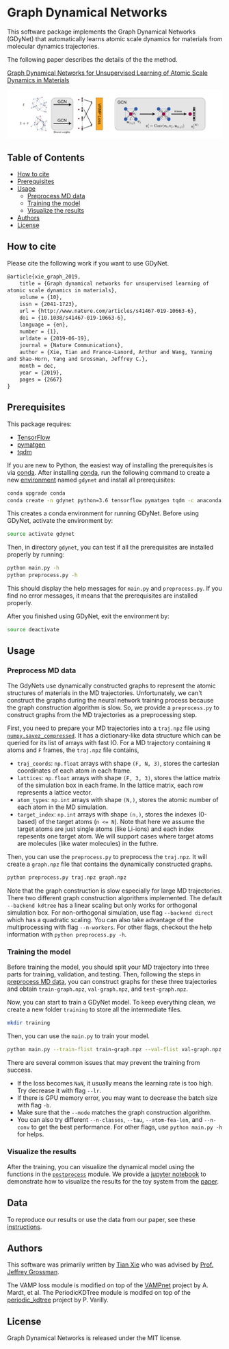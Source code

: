 # Graph Dynamical Networks

This software package implements the Graph Dynamical Networks (GDyNet) that automatically learns atomic scale dynamics for materials from molecular dynamics trajectories. 

The following paper describes the details of the the method.

[Graph Dynamical Networks for Unsupervised Learning of Atomic Scale Dynamics in Materials](https://doi.org/10.1038/s41467-019-10663-6)

![](images/illustrative.png)

## Table of Contents

- [How to cite](#how-to-cite)
- [Prerequisites](#prerequisites)
- [Usage](#usage)
  - [Preprocess MD data](#preprocess-md-data)
  - [Training the model](#training-the-model)
  - [Visualize the results](#visualize-the-results)
- [Authors](#authors)
- [License](#license)

## How to cite

Please cite the following work if you want to use GDyNet.

```
@article{xie_graph_2019,
	title = {Graph dynamical networks for unsupervised learning of atomic scale dynamics in materials},
	volume = {10},
	issn = {2041-1723},
	url = {http://www.nature.com/articles/s41467-019-10663-6},
	doi = {10.1038/s41467-019-10663-6},
	language = {en},
	number = {1},
	urldate = {2019-06-19},
	journal = {Nature Communications},
	author = {Xie, Tian and France-Lanord, Arthur and Wang, Yanming and Shao-Horn, Yang and Grossman, Jeffrey C.},
	month = dec,
	year = {2019},
	pages = {2667}
}
```

##  Prerequisites

This package requires:

- [TensorFlow](https://www.tensorflow.org)
- [pymatgen](http://pymatgen.org)
- [tqdm](https://tqdm.github.io)

If you are new to Python, the easiest way of installing the prerequisites is via [conda](https://conda.io/docs/index.html). After installing [conda](http://conda.pydata.org/), run the following command to create a new [environment](https://conda.io/docs/user-guide/tasks/manage-environments.html) named `gdynet` and install all prerequisites:

```bash
conda upgrade conda
conda create -n gdynet python=3.6 tensorflow pymatgen tqdm -c anaconda -c conda-forge
```

This creates a conda environment for running GDyNet. Before using GDyNet, activate the environment by:

```bash
source activate gdynet
```

Then, in directory `gdynet`, you can test if all the prerequisites are installed properly by running:

```bash
python main.py -h
python preprocess.py -h
```

This should display the help messages for `main.py` and `preprocess.py`. If you find no error messages, it means that the prerequisites are installed properly.

After you finished using GDyNet, exit the environment by:

```bash
source deactivate
```

## Usage

### Preprocess MD data

The GdyNets use dynamically constructed graphs to represent the atomic structures of materials in the MD trajectories. Unfortunately, we can't construct the graphs during the neural network training process because the graph construction algorithm is slow. So, we provide a `preprocess.py` to construct graphs from the MD trajectories as a preprocessing step.

First, you need to prepare your MD trajectories into a `traj.npz` file using [`numpy.savez_compressed`](https://docs.scipy.org/doc/numpy/reference/generated/numpy.savez_compressed.html#numpy.savez_compressed). It has a dictionary-like data structure which can be queried for its list of arrays with fast IO. For a MD trajectory containing `N` atoms and `F` frames, the `traj.npz` file contains,

- `traj_coords`: `np.float` arrays with shape `(F, N, 3)`, stores the cartesian coordinates of each atom in each frame.
- `lattices`: `np.float` arrays with shape `(F, 3, 3)`, stores the lattice matrix of the simulation box in each frame. In the lattice matrix, each row represents a lattice vector.
- `atom_types`: `np.int` arrays with shape `(N,)`, stores the atomic number of each atom in the MD simulation.
- `target_index`: `np.int` arrays with shape `(n,)`, stores the indexes (0-based) of the target atoms (`n <= N`). Note that here we assume the target atoms are just single atoms (like Li-ions) and each index repesents one target atom. We will support cases where target atoms are molecules (like water molecules) in the futhre.

Then, you can use the `preprocess.py` to preprocess the `traj.npz`. It will create a `graph.npz` file that contains the dynamically constructed graphs.

```bash
python preprocess.py traj.npz graph.npz
```

Note that the graph construction is slow especially for large MD trajectories. There two different graph construction algorithms implemented. The default `--backend kdtree` has a linear scaling but only works for orthogonal simulation box. For non-orthogonal simulation, use flag `--backend direct` which has a quadratic scaling. You can also take advantage of the multiprocessing with flag `--n-workers`. For other flags, checkout the help information with `python preprocess.py -h`.

### Training the model

Before training the model, you should split your MD trajectory into three parts for training, validation, and testing. Then, following the steps in [preprocess MD data](#preprocess-md-data), you can construct graphs for these three trajectories and obtain `train-graph.npz`, `val-graph.npz`, and `test-graph.npz`.

Now, you can start to train a GDyNet model. To keep everything clean, we create a new folder `training` to store all the intermediate files.

```bash
mkdir training
```

Then, you can use the `main.py` to train your model.

```bash
python main.py --train-flist train-graph.npz --val-flist val-graph.npz --test-flist test-graph.npz --job-dir training/
```

There are several common issues that may prevent the training from success.

- If the loss becomes `NaN`, it usually means the learning rate is too high. Try decrease it with flag `--lr`.
- If there is GPU memory error, you may want to decrease the batch size with flag `-b`.
- Make sure that the `--mode` matches the graph construction algorithm.
- You can also try different `--n-classes`, `--tau`, `--atom-fea-len`, and `--n-conv` to get the best performance. For other flags, use `python main.py -h` for helps.

### Visualize the results

After the training, you can visualize the dynamical model using the functions in the [`postprocess`](gdynet/postprocess.py) module. We provide a [jupyter notebook](notebooks/visualization.ipynb) to demonstrate how to visualize the results for the toy system from the [paper](https://arxiv.org/abs/1902.06836).

## Data

To reproduce our results or use the data from our paper, see these [instructions](data/).

## Authors

This software was primarily written by [Tian Xie](http://ww.txie.me) who was advised by [Prof. Jeffrey Grossman](https://dmse.mit.edu/faculty/profile/grossman).

The VAMP loss module is modified on top of the [VAMPnet](https://github.com/markovmodel/deeptime/tree/master/vampnet) project by A. Mardt, et al. The PeriodicKDTree module is modifed on top of the [periodic_kdtree](https://github.com/patvarilly/periodic_kdtree) project by P. Varilly. 

## License

Graph Dynamical Networks is released under the MIT license.
